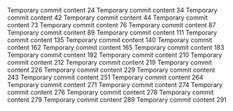 Temporary commit content 24
Temporary commit content 34
Temporary commit content 42
Temporary commit content 44
Temporary commit content 73
Temporary commit content 76
Temporary commit content 87
Temporary commit content 89
Temporary commit content 111
Temporary commit content 135
Temporary commit content 140
Temporary commit content 162
Temporary commit content 165
Temporary commit content 183
Temporary commit content 192
Temporary commit content 210
Temporary commit content 212
Temporary commit content 219
Temporary commit content 226
Temporary commit content 229
Temporary commit content 243
Temporary commit content 251
Temporary commit content 264
Temporary commit content 271
Temporary commit content 274
Temporary commit content 276
Temporary commit content 278
Temporary commit content 279
Temporary commit content 289
Temporary commit content 291
